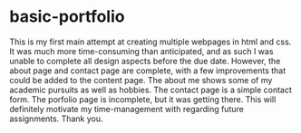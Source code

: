 # basic-portfolio
This is my first main attempt at creating multiple webpages in html and css. It was much more time-consuming than anticipated, and as such I was unable to complete all design aspects before the due date. However, the about page and contact page are complete, with a few improvements that could be added to the content page. The about me shows some of my academic pursuits as well as hobbies. The contact page is a simple contact form. The porfolio page is incomplete, but it was getting there. This will definitely motivate my time-management with regarding future assignments. Thank you. 